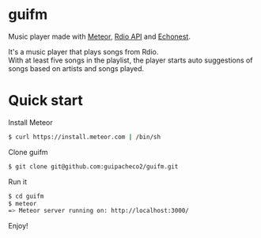 guifm
=====

Music player made with [Meteor](http://meteor.com), [Rdio API](http://rdio.com) and [Echonest](http://echonest.com).

It's a music player that plays songs from Rdio.  
With at least five songs in the playlist, the player starts auto suggestions of songs based on artists and songs played.

# Quick start

Install Meteor
```sh
$ curl https://install.meteor.com | /bin/sh
```

Clone guifm
```sh
$ git clone git@github.com:guipacheco2/guifm.git
```

Run it
```sh
$ cd guifm
$ meteor
=> Meteor server running on: http://localhost:3000/
```

Enjoy!

